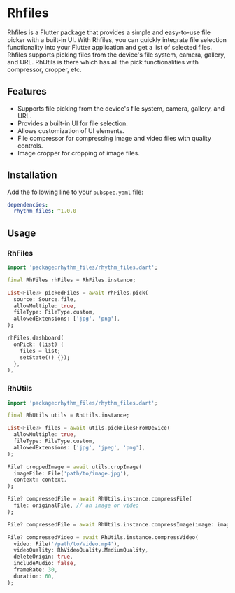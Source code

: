 # Rhfiles

Rhfiles is a Flutter package that provides a simple and easy-to-use file picker with a built-in UI. With Rhfiles, you can quickly integrate file selection functionality into your Flutter application and get a list of selected files. Rhfiles supports picking files from the device's file system, camera, gallery, and URL.
RhUtils is there which has all the pick functionalities with compressor, cropper, etc.

## Features

- Supports file picking from the device's file system, camera, gallery, and URL.
- Provides a built-in UI for file selection.
- Allows customization of UI elements.
- File compressor for compressing image and video files with quality controls.
- Image cropper for cropping of image files.

## Installation

Add the following line to your `pubspec.yaml` file:

```yaml
dependencies:
  rhythm_files: ^1.0.0
```

## Usage

### RhFiles
```dart
import 'package:rhythm_files/rhythm_files.dart';

final RhFiles rhFiles = RhFiles.instance;

List<File?> pickedFiles = await rhFiles.pick(
  source: Source.file,
  allowMultiple: true,
  fileType: FileType.custom,
  allowedExtensions: ['jpg', 'png'],
);

rhFiles.dashboard(
  onPick: (list) {
    files = list;
    setState(() {});
  },
),
```

### RhUtils
```dart
import 'package:rhythm_files/rhythm_files.dart';

final RhUtils utils = RhUtils.instance;

List<File?> files = await utils.pickFilesFromDevice(
  allowMultiple: true,
  fileType: FileType.custom,
  allowedExtensions: ['jpg', 'jpeg', 'png'],
);

File? croppedImage = await utils.cropImage(
  imageFile: File('path/to/image.jpg'),
  context: context,
);

File? compressedFile = await RhUtils.instance.compressFile(
  file: originalFile, // an image or video
);

File? compressedFile = await RhUtils.instance.compressImage(image: imageFile, quality: 80, percentage: 50);

File? compressedVideo = await RhUtils.instance.compressVideo(
  video: File('/path/to/video.mp4'),
  videoQuality: RhVideoQuality.MediumQuality,
  deleteOrigin: true,
  includeAudio: false,
  frameRate: 30,
  duration: 60,
);
```


<!-- ![Sample Image](https://images.pexels.com/photos/1181675/pexels-photo-1181675.jpeg?auto=compress&cs=tinysrgb&w=1260&h=750&dpr=1)  [![Sample video](https://q5n8c8q9.rocketcdn.me/wp-content/uploads/2019/09/YouTube-thumbnail-size-guide-best-practices-top-examples.png.webp)](http://techslides.com/demos/sample-videos/small.mp4)  -->